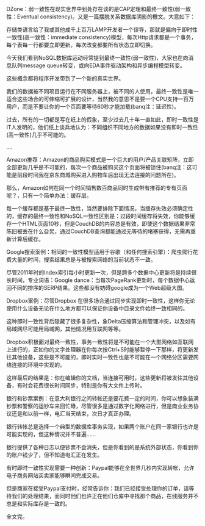 DZone：弱一致性在现实世界中到处存在谈的是CAP定理和最终一致性(弱一致性：Eventual consistency)。又是一篇摆脱关系数据库阴影的檄文。大意如下：

存储类语言给了我或其他成千上百万LAMP开发者一个误导，那就是偏向于即时性一致性(高一致性：immediate consistency)模型，每次Http请求都是一个事务，每个表每一行都要立即更新，每次改变都要所有状态立即切换。

今天我们看到NoSQL数据库运动经常提到最终一致性(弱一致性)，大家也在向消息队列message queue转变，或向EDA事件驱动架构和异步编程模型转变。

这些概念都将程序开发带到了一个新的真实世界。

我们的数据被不同项目运行在不同服务器上，被不同的人使用，最终一致性是唯一适合这些场合的可伸缩可扩展的设计，当然我的意思不是要一个CPU支持一百万用户，而是不要让你的一个页面要等待60秒才能加载(banq注：延迟性)。

过去，所有的一切都是写在纸上的假象，至少过去几十年一直如此，即时一致性是IT人发明的，他们纸上谈兵地认为：不同组织不同地方的数据如果没有即时一致性(高一致性)几乎不可能的。

....

Amazon推荐：Amazon的商品购买模式是一个巨大的用户/产品关联矩阵，立即全部更新几乎是不可能的，每次一个商品被购买这个页面将被锁住(banq注：这可能是前段时间我在京东商城购买进入购物车后出现无法连接的问题所在)。

那么，Amazon如何在同一个时间销售数百商品同时生成带有推荐的专有页面呢？，只有一个简单办法：缓存层。

每一个缓存都是基于最终一致性，当然要排除下面情况，当缓存失效必须确定性的，缓存的最终一致性和NoSQL一致性区别是：过段时间缓存将失效，你能够缓存一个HTML页面10秒，但是CouchDB的内容总是有效，即使这个数据结果非常陈旧被丢在什么旮旯，通过CouchDB查询都能通过无等待的堵塞获得，无需再重新计算后缓存。

Google搜索案例：相同的一致性模型适用于谷歌（和任何搜索引擎）：爬虫爬行花费大量的时间，搜索结果总是与被搜索网络的当前状态不一致。

尽管2011年时的Index索引每小时更新一次，但是跨多个数据中心更新将是持续很长时间，专业词语：Google dance：当每次PageRank更新时，每个数据中心返回不同的排序的SERP结果。这些都没有妨碍google成为一个Web超级大国。

Dropbox案例：尽管Dropbox 在很多场合通过同步实现即时一致性，这样你无论使用什么设备无论在什么地方都可以保证你设备中目录文件始终一致相同的。

这种即时一致性背后隐藏了很多复杂性，象Delta压缩算法和管理冲突，以及如有局域网尽可能用局域网，其他情况用互联网等等。

Dropbox积极面对最终一致性，事务一致性将是不可能在一个大型网络如互联网上进行的，正如你的文字处理器在你每次按Ctrl+S时能够暂停一下那样，将更新发往其他设备，这些是不可能的，即时实时一致性也是不可能在一个网络分区需要网络连接的环境中实现的。

这样最后的结果是：你在编辑你的文档，当连接可用时，这些更新将被发往其他设备，有时会花费很长时间同步，特别是你有大文件上传时。

银行和钞票案例：在意大利银行之间转帐还是要花费一定的时间，你可以想象装满钞票和警察的运钞车来回忙碌，尽管很多是通过数字化网络进行，但是商业业务协议还是和以前一样，电汇当天结束，次日才真正办理。

银行转帐总是选择一个典型的数据库事务实现，如果两个账户在同一家银行也许是可能实现的，但这种情况并不普遍......

银行提供了各种日志以便钞票不会消失，但是你看到的是系统外部状态，你看到你的账户钱少了，但不知道电汇正在发生。

有时即时一致性实现需要一种创新：Paypal能够在全世界几秒内实现转帐，允许电子商务网站买卖家能够瞬间完成交易。

但是商家在接受Paypal支付时，经常告诉你：我们已经接受处理你的订单，请等待我们的处理结果，而同时他们也许正在他们仓库中寻找那个商品，在线服务并不总是和实际库存是一致的。

全文完。